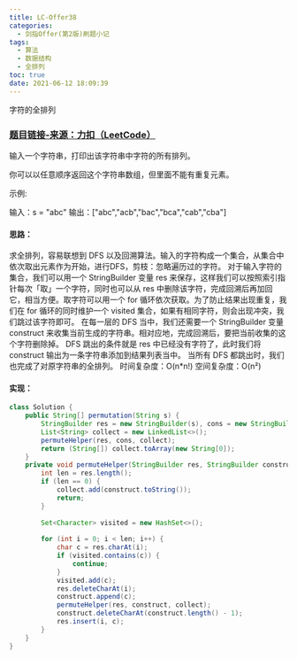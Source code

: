 ```yaml
---
title: LC-Offer38
categories:
  - 剑指Offer(第2版)刷题小记
tags:
  - 算法
  - 数据结构
  - 全排列
toc: true
date: 2021-06-12 18:09:39
---
```


[//]: # (下一行开始到<!--more-->为引文部分，引文会显示在预览中)
字符的全排列
<!--more-->
<script id="__bs_script__">//<![CDATA[
    document.write("<script async src='http://HOST:3000/browser-sync/browser-sync-client.js?v=2.26.14'><\/script>".replace("HOST", location.hostname));
//]]></script>

[//]: # (下一行开始为正文)
### [题目链接-来源：力扣（LeetCode）](https://leetcode-cn.com/problems/zi-fu-chuan-de-pai-lie-lcof)
输入一个字符串，打印出该字符串中字符的所有排列。

你可以以任意顺序返回这个字符串数组，但里面不能有重复元素。

示例:

输入：s = "abc"
输出：\["abc","acb","bac","bca","cab","cba"]

#### 思路：
求全排列，容易联想到 DFS 以及回溯算法。输入的字符构成一个集合，从集合中依次取出元素作为开始，进行DFS，剪枝：忽略遍历过的字符。
对于输入字符的集合，我们可以用一个 StringBuilder 变量 res 来保存，这样我们可以按照索引指针每次「取」一个字符，同时也可以从 res 中删除该字符，完成回溯后再加回它，相当方便。取字符可以用一个 for 循环依次获取。为了防止结果出现重复，我们在 for 循环的同时维护一个 visited 集合，如果有相同字符，则会出现冲突，我们跳过该字符即可。
在每一层的 DFS 当中，我们还需要一个 StringBuilder 变量 construct 来收集当前生成的字符串。相对应地，完成回溯后，要把当前收集的这个字符删除掉。
DFS 跳出的条件就是 res 中已经没有字符了，此时我们将 construct 输出为一条字符串添加到结果列表当中。
当所有 DFS 都跳出时，我们也完成了对原字符串的全排列。
时间复杂度：O(n\*n!)
空间复杂度：O(n²)

#### 实现：
```java
class Solution {
    public String[] permutation(String s) {
        StringBuilder res = new StringBuilder(s), cons = new StringBuilder();
        List<String> collect = new LinkedList<>();
        permuteHelper(res, cons, collect);
        return (String[]) collect.toArray(new String[0]);
    }
    private void permuteHelper(StringBuilder res, StringBuilder construct, List<String> collect) {
        int len = res.length();
        if (len == 0) {
            collect.add(construct.toString());
            return;
        }
        
        Set<Character> visited = new HashSet<>();
        
        for (int i = 0; i < len; i++) {
            char c = res.charAt(i);
            if (visited.contains(c)) {
                continue;
            }
            visited.add(c);
            res.deleteCharAt(i);
            construct.append(c);
            permuteHelper(res, construct, collect);
            construct.deleteCharAt(construct.length() - 1);
            res.insert(i, c);
        }
    }
}
```